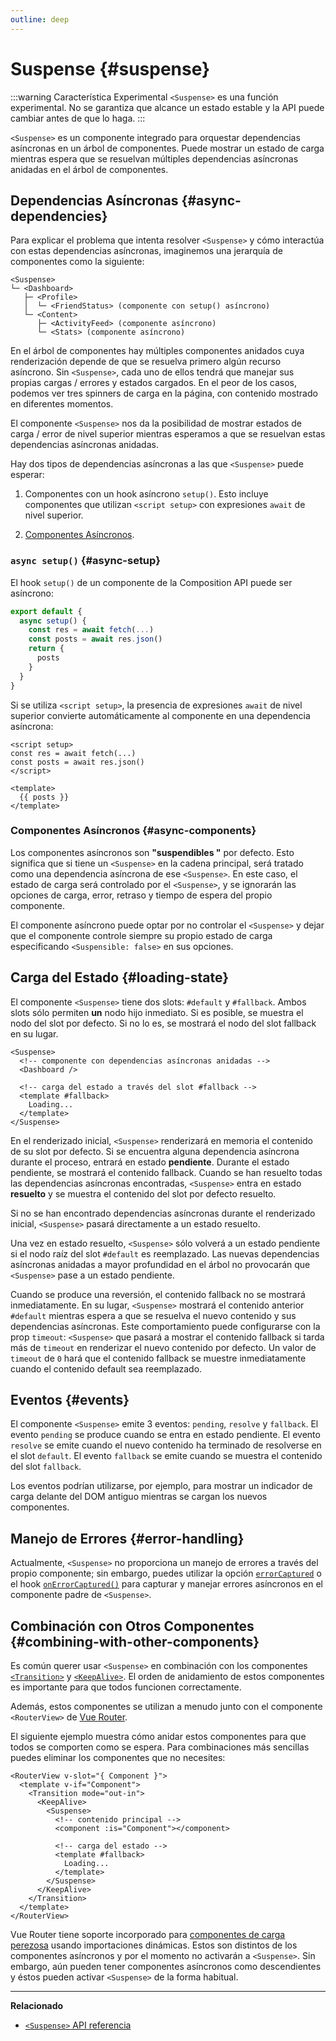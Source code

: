 ```yaml
---
outline: deep
---
```


# Suspense {#suspense}

:::warning Característica Experimental
`<Suspense>` es una función experimental. No se garantiza que alcance un estado estable y la API puede cambiar antes de que lo haga.
:::

`<Suspense>` es un componente integrado para orquestar dependencias asíncronas en un árbol de componentes. Puede mostrar un estado de carga mientras espera que se resuelvan múltiples dependencias asíncronas anidadas en el árbol de componentes.

## Dependencias Asíncronas {#async-dependencies}

Para explicar el problema que intenta resolver `<Suspense>` y cómo interactúa con estas dependencias asíncronas, imaginemos una jerarquía de componentes como la siguiente:

```
<Suspense>
└─ <Dashboard>
   ├─ <Profile>
   │  └─ <FriendStatus> (componente con setup() asíncrono)
   └─ <Content>
      ├─ <ActivityFeed> (componente asíncrono)
      └─ <Stats> (componente asíncrono)
```

En el árbol de componentes hay múltiples componentes anidados cuya renderización depende de que se resuelva primero algún recurso asíncrono. Sin `<Suspense>`, cada uno de ellos tendrá que manejar sus propias cargas / errores y estados cargados. En el peor de los casos, podemos ver tres spinners de carga en la página, con contenido mostrado en diferentes momentos.

El componente `<Suspense>` nos da la posibilidad de mostrar estados de carga / error de nivel superior mientras esperamos a que se resuelvan estas dependencias asíncronas anidadas.

Hay dos tipos de dependencias asíncronas a las que `<Suspense>` puede esperar:

1. Componentes con un hook asíncrono `setup()`. Esto incluye componentes que utilizan `<script setup>` con expresiones `await` de nivel superior.

2. [Componentes Asíncronos](/guide/components/async).

### `async setup()` {#async-setup}

El hook `setup()` de un componente de la Composition API puede ser asíncrono:

```js
export default {
  async setup() {
    const res = await fetch(...)
    const posts = await res.json()
    return {
      posts
    }
  }
}
```

Si se utiliza `<script setup>`, la presencia de expresiones `await` de nivel superior convierte automáticamente al componente en una dependencia asíncrona:

```vue
<script setup>
const res = await fetch(...)
const posts = await res.json()
</script>

<template>
  {{ posts }}
</template>
```

### Componentes Asíncronos {#async-components}

Los componentes asíncronos son **"suspendibles "** por defecto. Esto significa que si tiene un `<Suspense>` en la cadena principal, será tratado como una dependencia asíncrona de ese `<Suspense>`. En este caso, el estado de carga será controlado por el `<Suspense>`, y se ignorarán las opciones de carga, error, retraso y tiempo de espera del propio componente.

El componente asíncrono puede optar por no controlar el `<Suspense>` y dejar que el componente controle siempre su propio estado de carga especificando `<Suspensible: false>` en sus opciones.

## Carga del Estado {#loading-state}

El componente `<Suspense>` tiene dos slots: `#default` y `#fallback`. Ambos slots sólo permiten **un** nodo hijo inmediato. Si es posible, se muestra el nodo del slot por defecto. Si no lo es, se mostrará el nodo del slot fallback en su lugar.

```vue-html
<Suspense>
  <!-- componente con dependencias asíncronas anidadas -->
  <Dashboard />

  <!-- carga del estado a través del slot #fallback -->
  <template #fallback>
    Loading...
  </template>
</Suspense>
```

En el renderizado inicial, `<Suspense>` renderizará en memoria el contenido de su slot por defecto. Si se encuentra alguna dependencia asíncrona durante el proceso, entrará en estado **pendiente**. Durante el estado pendiente, se mostrará el contenido fallback. Cuando se han resuelto todas las dependencias asíncronas encontradas, `<Suspense>` entra en estado **resuelto** y se muestra el contenido del slot por defecto resuelto.

Si no se han encontrado dependencias asíncronas durante el renderizado inicial, `<Suspense>` pasará directamente a un estado resuelto.

Una vez en estado resuelto, `<Suspense>` sólo volverá a un estado pendiente si el nodo raíz del slot `#default` es reemplazado. Las nuevas dependencias asíncronas anidadas a mayor profundidad en el árbol no provocarán que `<Suspense>` pase a un estado pendiente.

Cuando se produce una reversión, el contenido fallback no se mostrará inmediatamente. En su lugar, `<Suspense>` mostrará el contenido anterior `#default` mientras espera a que se resuelva el nuevo contenido y sus dependencias asíncronas. Este comportamiento puede configurarse con la prop `timeout`: `<Suspense>` que pasará a mostrar el contenido fallback si tarda más de `timeout` en renderizar el nuevo contenido por defecto. Un valor de `timeout` de `0` hará que el contenido fallback se muestre inmediatamente cuando el contenido default sea reemplazado.

## Eventos {#events}

El componente `<Suspense>` emite 3 eventos: `pending`, `resolve` y `fallback`. El evento `pending` se produce cuando se entra en estado pendiente. El evento `resolve` se emite cuando el nuevo contenido ha terminado de resolverse en el slot `default`. El evento `fallback` se emite cuando se muestra el contenido del slot `fallback`.

Los eventos podrían utilizarse, por ejemplo, para mostrar un indicador de carga delante del DOM antiguo mientras se cargan los nuevos componentes.

## Manejo de Errores {#error-handling}

Actualmente, `<Suspense>` no proporciona un manejo de errores a través del propio componente; sin embargo, puedes utilizar la opción [`errorCaptured`](/api/options-lifecycle#errorcaptured) o el hook [`onErrorCaptured()`](/api/composition-api-lifecycle#onerrorcaptured) para capturar y manejar errores asíncronos en el componente padre de `<Suspense>`.

## Combinación con Otros Componentes {#combining-with-other-components}

Es común querer usar `<Suspense>` en combinación con los componentes [`<Transition>`](./transition) y [`<KeepAlive>`](./keep-alive). El orden de anidamiento de estos componentes es importante para que todos funcionen correctamente.

Además, estos componentes se utilizan a menudo junto con el componente `<RouterView>` de [Vue Router](https://router.vuejs.org/).

El siguiente ejemplo muestra cómo anidar estos componentes para que todos se comporten como se espera. Para combinaciones más sencillas puedes eliminar los componentes que no necesites:

```vue-html
<RouterView v-slot="{ Component }">
  <template v-if="Component">
    <Transition mode="out-in">
      <KeepAlive>
        <Suspense>
          <!-- contenido principal -->
          <component :is="Component"></component>

          <!-- carga del estado -->
          <template #fallback>
            Loading...
          </template>
        </Suspense>
      </KeepAlive>
    </Transition>
  </template>
</RouterView>
```

Vue Router tiene soporte incorporado para [componentes de carga perezosa](https://router.vuejs.org/guide/advanced/lazy-loading.html) usando importaciones dinámicas. Estos son distintos de los componentes asíncronos y por el momento no activarán a `<Suspense>`. Sin embargo, aún pueden tener componentes asíncronos como descendientes y éstos pueden activar `<Suspense>` de la forma habitual.

---

**Relacionado**

- [`<Suspense>` API referencia](/api/built-in-components#suspense)
